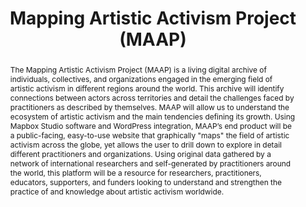 ---
pid: maap
done: true
title: Mapping Artistic Activism Project (MAAP)
category: DH Seed Grant Recipient
tags:
- spatial-humanities
cohort_year: '2023'
abstract: The Mapping Artistic Activism Project (MAAP) is a living digital archive
  of individuals, collectives, and organizations engaged in the emerging field of
  artistic activism in different regions around the world. This archive will identify
  connections between actors across territories and detail the challenges faced by
  practitioners as described by themselves. MAAP will allow us to understand the ecosystem
  of artistic activism and the main tendencies defining its growth. Using Mapbox Studio
  software and WordPress integration, MAAP’s end product will be a public-facing,
  easy-to-use website that graphically "maps" the field of artistic activism across
  the globe, yet allows the user to drill down to explore in detail different practitioners
  and organizations. Using original data gathered by a network of international researchers
  and self-generated by practitioners around the world, this platform will be a resource
  for researchers, practitioners, educators, supporters, and funders looking to understand
  and strengthen the practice of and knowledge about artistic activism worldwide.
pis:
- duncombe
- desai
original_img: https://artactcolab.org/wp-content/uploads/2024/02/AARC-map-long-01.png
order: '050'
layout: project
---